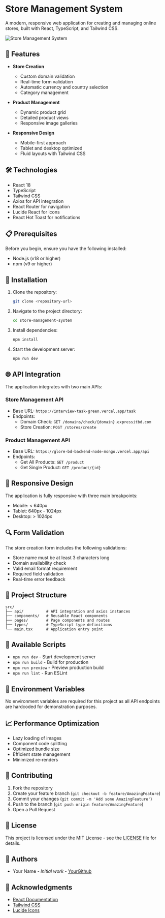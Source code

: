 # Store Management System

A modern, responsive web application for creating and managing online stores, built with React, TypeScript, and Tailwind CSS.

![Store Management System](https://images.unsplash.com/photo-1472851294608-062f824d29cc?auto=format&fit=crop&q=80&w=1200)

## 🚀 Features

- **Store Creation**
  - Custom domain validation
  - Real-time form validation
  - Automatic currency and country selection
  - Category management
  
- **Product Management**
  - Dynamic product grid
  - Detailed product views
  - Responsive image galleries
  
- **Responsive Design**
  - Mobile-first approach
  - Tablet and desktop optimized
  - Fluid layouts with Tailwind CSS

## 🛠️ Technologies

- React 18
- TypeScript
- Tailwind CSS
- Axios for API integration
- React Router for navigation
- Lucide React for icons
- React Hot Toast for notifications

## 📋 Prerequisites

Before you begin, ensure you have the following installed:
- Node.js (v18 or higher)
- npm (v9 or higher)

## 🔧 Installation

1. Clone the repository:
   ```bash
   git clone <repository-url>
   ```

2. Navigate to the project directory:
   ```bash
   cd store-management-system
   ```

3. Install dependencies:
   ```bash
   npm install
   ```

4. Start the development server:
   ```bash
   npm run dev
   ```

## 🌐 API Integration

The application integrates with two main APIs:

### Store Management API
- Base URL: `https://interview-task-green.vercel.app/task`
- Endpoints:
  - Domain Check: `GET /domains/check/{domain}.expressitbd.com`
  - Store Creation: `POST /stores/create`

### Product Management API
- Base URL: `https://glore-bd-backend-node-mongo.vercel.app/api`
- Endpoints:
  - Get All Products: `GET /product`
  - Get Single Product: `GET /product/{id}`

## 📱 Responsive Design

The application is fully responsive with three main breakpoints:
- Mobile: < 640px
- Tablet: 640px - 1024px
- Desktop: > 1024px

## 🔍 Form Validation

The store creation form includes the following validations:
- Store name must be at least 3 characters long
- Domain availability check
- Valid email format requirement
- Required field validation
- Real-time error feedback

## 🎯 Project Structure

```
src/
├── api/          # API integration and axios instances
├── components/   # Reusable React components
├── pages/        # Page components and routes
├── types/        # TypeScript type definitions
└── main.tsx      # Application entry point
```

## 🚦 Available Scripts

- `npm run dev` - Start development server
- `npm run build` - Build for production
- `npm run preview` - Preview production build
- `npm run lint` - Run ESLint

## 🔐 Environment Variables

No environment variables are required for this project as all API endpoints are hardcoded for demonstration purposes.

## 📈 Performance Optimization

- Lazy loading of images
- Component code splitting
- Optimized bundle size
- Efficient state management
- Minimized re-renders

## 🤝 Contributing

1. Fork the repository
2. Create your feature branch (`git checkout -b feature/AmazingFeature`)
3. Commit your changes (`git commit -m 'Add some AmazingFeature'`)
4. Push to the branch (`git push origin feature/AmazingFeature`)
5. Open a Pull Request

## 📄 License

This project is licensed under the MIT License - see the [LICENSE](LICENSE) file for details.

## 👥 Authors

- Your Name - *Initial work* - [YourGithub](https://github.com/yourusername)

## 🙏 Acknowledgments

- [React Documentation](https://react.dev)
- [Tailwind CSS](https://tailwindcss.com)
- [Lucide Icons](https://lucide.dev)